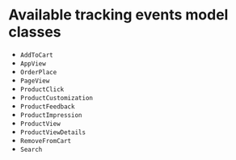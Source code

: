 # Available tracking events model classes
* `AddToCart`
* `AppView`
* `OrderPlace`
* `PageView`
* `ProductClick`
* `ProductCustomization`
* `ProductFeedback`
* `ProductImpression`
* `ProductView`
* `ProductViewDetails`
* `RemoveFromCart`
* `Search`
